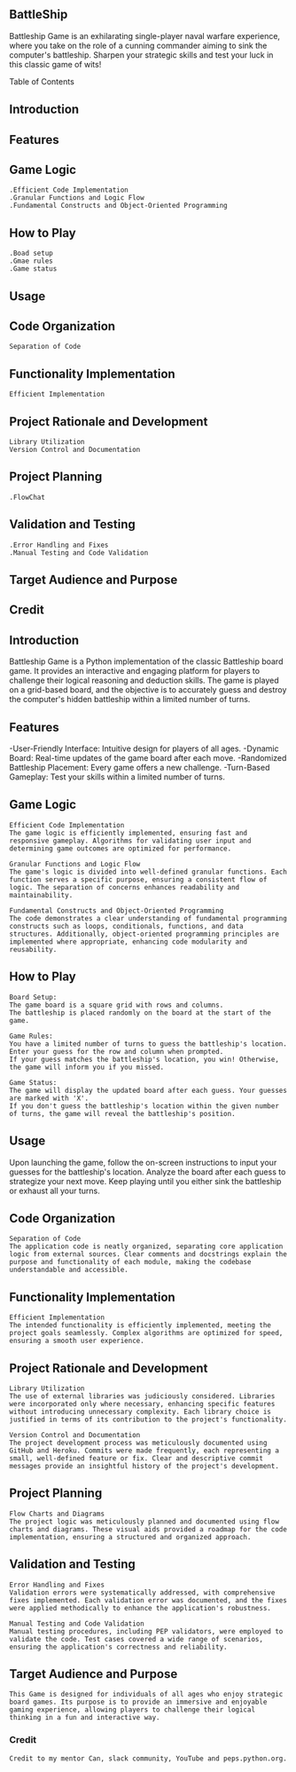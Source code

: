 ## BattleShip

Battleship Game is an exhilarating single-player naval warfare experience, where you take on the role of a cunning commander aiming to sink the computer's battleship. Sharpen your strategic skills and test your luck in this classic game of wits!

Table of Contents
## Introduction
## Features
## Game Logic
    .Efficient Code Implementation
    .Granular Functions and Logic Flow
    .Fundamental Constructs and Object-Oriented Programming
## How to Play
    .Boad setup
    .Gmae rules
    .Game status
## Usage
## Code Organization
    Separation of Code
## Functionality Implementation
    Efficient Implementation
## Project Rationale and Development
    Library Utilization
    Version Control and Documentation
## Project Planning
    .FlowChat 
## Validation and Testing
    .Error Handling and Fixes
    .Manual Testing and Code Validation
## Target Audience and Purpose
## Credit



## Introduction
Battleship Game is a Python implementation of the classic Battleship board game. It provides an interactive and engaging platform for players to challenge their logical reasoning and deduction skills. The game is played on a grid-based board, and the objective is to accurately guess and destroy the computer's hidden battleship within a limited number of turns.

## Features
-User-Friendly Interface: Intuitive design for players of all ages.
-Dynamic Board: Real-time updates of the game board after each move.
-Randomized Battleship Placement: Every game offers a new challenge.
-Turn-Based Gameplay: Test your skills within a limited number of turns.

## Game Logic
    Efficient Code Implementation
    The game logic is efficiently implemented, ensuring fast and responsive gameplay. Algorithms for validating user input and determining game outcomes are optimized for performance.

    Granular Functions and Logic Flow
    The game's logic is divided into well-defined granular functions. Each function serves a specific purpose, ensuring a consistent flow of logic. The separation of concerns enhances readability and maintainability.

    Fundamental Constructs and Object-Oriented Programming
    The code demonstrates a clear understanding of fundamental programming constructs such as loops, conditionals, functions, and data structures. Additionally, object-oriented programming principles are implemented where appropriate, enhancing code modularity and reusability.

## How to Play

    Board Setup:
    The game board is a square grid with rows and columns.
    The battleship is placed randomly on the board at the start of the game.

    Game Rules:
    You have a limited number of turns to guess the battleship's location.
    Enter your guess for the row and column when prompted.
    If your guess matches the battleship's location, you win! Otherwise, the game will inform you if you missed.

    Game Status:
    The game will display the updated board after each guess. Your guesses are marked with 'X'.
    If you don't guess the battleship's location within the given number of turns, the game will reveal the battleship's position.

## Usage
Upon launching the game, follow the on-screen instructions to input your guesses for the battleship's location.
Analyze the board after each guess to strategize your next move.
Keep playing until you either sink the battleship or exhaust all your turns.

## Code Organization
    Separation of Code
    The application code is neatly organized, separating core application logic from external sources. Clear comments and docstrings explain the purpose and functionality of each module, making the codebase understandable and accessible.

## Functionality Implementation
    Efficient Implementation
    The intended functionality is efficiently implemented, meeting the project goals seamlessly. Complex algorithms are optimized for speed, ensuring a smooth user experience.

## Project Rationale and Development
    Library Utilization
    The use of external libraries was judiciously considered. Libraries were incorporated only where necessary, enhancing specific features without introducing unnecessary complexity. Each library choice is justified in terms of its contribution to the project's functionality.

    Version Control and Documentation
    The project development process was meticulously documented using GitHub and Heroku. Commits were made frequently, each representing a small, well-defined feature or fix. Clear and descriptive commit messages provide an insightful history of the project's development.


## Project Planning
    Flow Charts and Diagrams
    The project logic was meticulously planned and documented using flow charts and diagrams. These visual aids provided a roadmap for the code implementation, ensuring a structured and organized approach.

## Validation and Testing
    Error Handling and Fixes
    Validation errors were systematically addressed, with comprehensive fixes implemented. Each validation error was documented, and the fixes were applied methodically to enhance the application's robustness.

    Manual Testing and Code Validation
    Manual testing procedures, including PEP validators, were employed to validate the code. Test cases covered a wide range of scenarios, ensuring the application's correctness and reliability.

## Target Audience and Purpose
    This Game is designed for individuals of all ages who enjoy strategic board games. Its purpose is to provide an immersive and enjoyable gaming experience, allowing players to challenge their logical thinking in a fun and interactive way.

### Credit
    Credit to my mentor Can, slack community, YouTube and peps.python.org.
